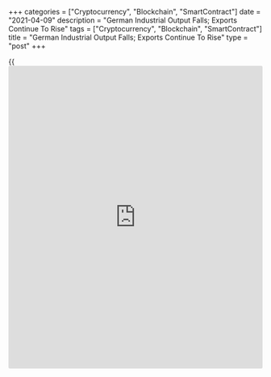 +++
categories = ["Cryptocurrency", "Blockchain", "SmartContract"]
date = "2021-04-09"
description = "German Industrial Output Falls; Exports Continue To Rise"
tags = ["Cryptocurrency", "Blockchain", "SmartContract"]
title = "German Industrial Output Falls; Exports Continue To Rise"
type = "post"
+++

{{<iframe id="large-banner" src="https://www.bounty.group/#slide=8.0" width="100%" height="600" scrolling="no" style="border: 0px solid rgb(216, 221, 230); border-radius: 3px;">}}

Germany's industrial production decreased unexpectedly in February
mainly due to the weak capital goods output, figures from Destatis
revealed on Friday.

Separate data showed that exports continued to rise in February but the
pace of growth slowed amid a rebound in imports resulting in a fall in
trade surplus.

Industrial output dropped 1.6 percent month-on-month in February, while
economists had forecast an increase of 1.5 percent. Production had
decreased 2 percent in January.

Excluding energy and construction, industrial output was down by 1.8
percent from the previous month.

The unexpected fall in industrial production in February means that
German GDP will almost certainly have contracted in the first quarter,
Andrew Kenningham, an economist at Capital Economics, said.

With severe restrictions likely to remain in place until well into the
second quarter, a sustained recovery is unlikely until the second half
of the year, the economist added.

Within industry, the production of capital goods dropped 3.2 percent and
that of intermediate goods by 1.0 percent. On the other hand, consumer
goods output grew 0.2 percent.

Outside industry, energy production was down by 1.0 percent and
construction output decreased 1.3 percent.

The [economy][1] ministry said that the improvement in the ifo
[business][2] confidence as well as the positive development in incoming
orders are in favor of a positive outlook for the industrial economy in
the coming months.

However, the ministry said uncertainties remain due to the further
development of the pandemic.

Separate data from Destatis showed that exports increased 0.9 percent on
month, but slower than the 1.6 percent rise in January. This was also
slightly weaker than the economists' forecast of 1 percent.

Meanwhile, imports rebounded 3.6 percent after falling 3.5 percent in
January. Economists had forecast a moderate growth of 2.4 percent for
February.

The trade surplus fell to a seasonally adjusted about EUR 19.2 billion
from EUR 21.3 billion a month ago. The expected level was EUR 20
billion.

Year-on-year, exports slid 1.2 percent, following a 7.9 percent decrease
in January. Imports were up 0.9 percent versus a 9.2 percent fall a
month ago.

The trade surplus totaled unadjusted EUR 18.1 billion compared to EUR
20.3 billion in the same period last year.

The current account surplus declined to EUR 18.8 billion from EUR 21.6
billion in the last year.

Germany's exports to the UK dropped by 12.2 percent and imports from the
UK were down 26.9 percent.

Shipments to China rose by 25.7 in February. Most imports to Germany
came from the China. Imports surged 32.5 percent. Meanwhile, exports to
the United States fell by 0.6 percent and imports from the US declined
12.6 percent.

For comments and feedback [contact](https://www.playgroundfx.com/contact/): editorial@rtt[news](https://www.letsplayfx.com/blog/forex-news-website/).com

[Economic News][1]

 **What parts of the world are seeing the best (and worst) economic
performances lately? Click[here][3] to check out our [Econ Scorecard][3]
and find out! See up-to-the-moment [ranking](https://www.playgroundfx.com/blog/crypto-exchange-ranking/)s for the best and worst
performers in [GDP][4], [unemployment rate][5], [inflation][6] and much
more.**

   1. www.rtt[news](https://www.letsplayfx.com/blog/forex-news-website/).com/Content/EconomicNews.aspx
   2. www.rtt[news](https://www.letsplayfx.com/blog/forex-news-website/).com/Content/Business.aspx
   3. www.rtt[news](https://www.letsplayfx.com/blog/forex-news-website/).com/economic-scorecard/world-rank/industrial-production/highest-performance.aspx
   4. www.rtt[news](https://www.letsplayfx.com/blog/forex-news-website/).com/economic-scorecard/world-rank/GDP/highest-performance.aspx
   5. www.rtt[news](https://www.letsplayfx.com/blog/forex-news-website/).com/economic-scorecard/world-rank/unemployment-rate/lowest-performance.aspx
   6. www.rtt[news](https://www.letsplayfx.com/blog/forex-news-website/).com/economic-scorecard/world-rank/CPI/highest-performance.aspx